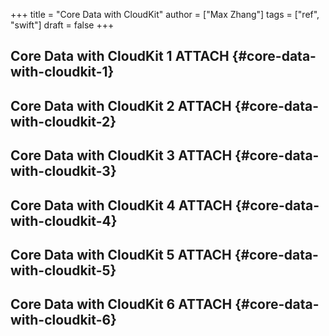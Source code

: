 +++
title = "Core Data with CloudKit"
author = ["Max Zhang"]
tags = ["ref", "swift"]
draft = false
+++

## Core Data with CloudKit 1 <span class="tag"><span class="ATTACH">ATTACH</span></span> {#core-data-with-cloudkit-1}


## Core Data with CloudKit 2 <span class="tag"><span class="ATTACH">ATTACH</span></span> {#core-data-with-cloudkit-2}


## Core Data with CloudKit 3 <span class="tag"><span class="ATTACH">ATTACH</span></span> {#core-data-with-cloudkit-3}


## Core Data with CloudKit 4 <span class="tag"><span class="ATTACH">ATTACH</span></span> {#core-data-with-cloudkit-4}


## Core Data with CloudKit 5 <span class="tag"><span class="ATTACH">ATTACH</span></span> {#core-data-with-cloudkit-5}


## Core Data with CloudKit 6 <span class="tag"><span class="ATTACH">ATTACH</span></span> {#core-data-with-cloudkit-6}
